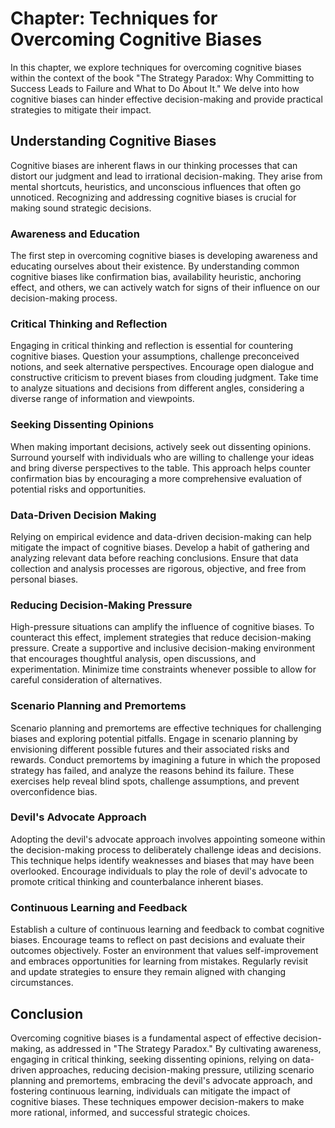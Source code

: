 Chapter: Techniques for Overcoming Cognitive Biases
===================================================

In this chapter, we explore techniques for overcoming cognitive biases within the context of the book "The Strategy Paradox: Why Committing to Success Leads to Failure and What to Do About It." We delve into how cognitive biases can hinder effective decision-making and provide practical strategies to mitigate their impact.

Understanding Cognitive Biases
------------------------------

Cognitive biases are inherent flaws in our thinking processes that can distort our judgment and lead to irrational decision-making. They arise from mental shortcuts, heuristics, and unconscious influences that often go unnoticed. Recognizing and addressing cognitive biases is crucial for making sound strategic decisions.

### Awareness and Education

The first step in overcoming cognitive biases is developing awareness and educating ourselves about their existence. By understanding common cognitive biases like confirmation bias, availability heuristic, anchoring effect, and others, we can actively watch for signs of their influence on our decision-making process.

### Critical Thinking and Reflection

Engaging in critical thinking and reflection is essential for countering cognitive biases. Question your assumptions, challenge preconceived notions, and seek alternative perspectives. Encourage open dialogue and constructive criticism to prevent biases from clouding judgment. Take time to analyze situations and decisions from different angles, considering a diverse range of information and viewpoints.

### Seeking Dissenting Opinions

When making important decisions, actively seek out dissenting opinions. Surround yourself with individuals who are willing to challenge your ideas and bring diverse perspectives to the table. This approach helps counter confirmation bias by encouraging a more comprehensive evaluation of potential risks and opportunities.

### Data-Driven Decision Making

Relying on empirical evidence and data-driven decision-making can help mitigate the impact of cognitive biases. Develop a habit of gathering and analyzing relevant data before reaching conclusions. Ensure that data collection and analysis processes are rigorous, objective, and free from personal biases.

### Reducing Decision-Making Pressure

High-pressure situations can amplify the influence of cognitive biases. To counteract this effect, implement strategies that reduce decision-making pressure. Create a supportive and inclusive decision-making environment that encourages thoughtful analysis, open discussions, and experimentation. Minimize time constraints whenever possible to allow for careful consideration of alternatives.

### Scenario Planning and Premortems

Scenario planning and premortems are effective techniques for challenging biases and exploring potential pitfalls. Engage in scenario planning by envisioning different possible futures and their associated risks and rewards. Conduct premortems by imagining a future in which the proposed strategy has failed, and analyze the reasons behind its failure. These exercises help reveal blind spots, challenge assumptions, and prevent overconfidence bias.

### Devil's Advocate Approach

Adopting the devil's advocate approach involves appointing someone within the decision-making process to deliberately challenge ideas and decisions. This technique helps identify weaknesses and biases that may have been overlooked. Encourage individuals to play the role of devil's advocate to promote critical thinking and counterbalance inherent biases.

### Continuous Learning and Feedback

Establish a culture of continuous learning and feedback to combat cognitive biases. Encourage teams to reflect on past decisions and evaluate their outcomes objectively. Foster an environment that values self-improvement and embraces opportunities for learning from mistakes. Regularly revisit and update strategies to ensure they remain aligned with changing circumstances.

Conclusion
----------

Overcoming cognitive biases is a fundamental aspect of effective decision-making, as addressed in "The Strategy Paradox." By cultivating awareness, engaging in critical thinking, seeking dissenting opinions, relying on data-driven approaches, reducing decision-making pressure, utilizing scenario planning and premortems, embracing the devil's advocate approach, and fostering continuous learning, individuals can mitigate the impact of cognitive biases. These techniques empower decision-makers to make more rational, informed, and successful strategic choices.
